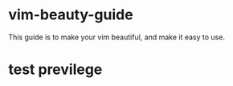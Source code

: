 # vim-beauty-guide
This guide is to make your vim beautiful, and make it easy to use.

# test previlege

